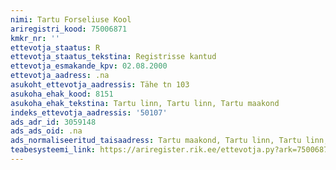 ```yaml
---
nimi: Tartu Forseliuse Kool
ariregistri_kood: 75006871
kmkr_nr: ''
ettevotja_staatus: R
ettevotja_staatus_tekstina: Registrisse kantud
ettevotja_esmakande_kpv: 02.08.2000
ettevotja_aadress: .na
asukoht_ettevotja_aadressis: Tähe tn 103
asukoha_ehak_kood: 8151
asukoha_ehak_tekstina: Tartu linn, Tartu linn, Tartu maakond
indeks_ettevotja_aadressis: '50107'
ads_adr_id: 3059148
ads_ads_oid: .na
ads_normaliseeritud_taisaadress: Tartu maakond, Tartu linn, Tartu linn, Tähe tn 103
teabesysteemi_link: https://ariregister.rik.ee/ettevotja.py?ark=75006871&ref=rekvisiidid
---
```

